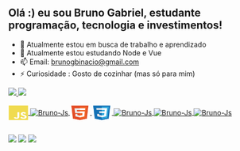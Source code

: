 ## Olá :) eu sou Bruno Gabriel, estudante programação, tecnologia e investimentos!




- 🔭 Atualmente estou em busca de trabalho e aprendizado
- 🌱 Atualmente estou estudando Node e Vue
- 📫 Email: brunogbinacio@gmail.com
- ⚡ Curiosidade : Gosto de cozinhar (mas só para mim)

<div>
  <a href="https://github.com/brunogbinacio">
  <img height="180em" src="https://github-readme-stats.vercel.app/api?username=brunogbinacio&show_icons=true&theme=dracula&include_all_commits-true&count_private=true"/>
    <img height="180em" src="https://github-readme-stats.vercel.app/api/top-langs/?username=brunogbinacio&layout-compact&langs_count=16&theme=dracula"/>
</div>

<div style="display: inline_block"><br>
  <img align="center"alt="Bruno-Js" height="30" width="40" src="https://raw.githubusercontent.com/devicons/devicon/master/icons/javascript/javascript-plain.svg">
  <img align="center"alt="Bruno-Js" height="30" width="40"src="https://cdn.jsdelivr.net/gh/devicons/devicon@latest/icons/vuejs/vuejs-original.svg" />
  <img align="center"alt="Bruno-Js" height="30" width="40" src="https://raw.githubusercontent.com/devicons/devicon/master/icons/html5/html5-original.svg">
  <img align="center"alt="Bruno-Js" height="30" width="40" src="https://raw.githubusercontent.com/devicons/devicon/master/icons/css3/css3-original.svg">
  <img align="center"alt="Bruno-Js" height="30" width="40"src="https://cdn.jsdelivr.net/gh/devicons/devicon@latest/icons/bootstrap/bootstrap-original.svg" />
  <img align="center"alt="Bruno-Js" height="30" width="40"src="https://cdn.jsdelivr.net/gh/devicons/devicon@latest/icons/nodejs/nodejs-original.svg" />
  <img align="center"alt="Bruno-Js" height="30" width="40"src="https://cdn.jsdelivr.net/gh/devicons/devicon@latest/icons/github/github-original.svg" />
</div>

##

<div>
<a href="https://instagram.com/brunogbinacio" target="_blank"><img src="https://img.shields.io/badge/-Instagram-%23E4405F?style=for-the-badge&logo=instagram&logoColor=white" target="_blank"></a>
<a href = "mailto:brunogbinacio@gmail.com"><img src="https://img.shields.io/badge/-Gmail-%23333?style=for-the-badge&logo=gmail&logoColor=white" target="_blank"></a>
  <a href="https://www.linkedin.com/in/bruno-gabriel-barbosa-in%C3%A1cio-a58357351/" target="_blank"><img src="https://img.shields.io/badge/-LinkedIn-%230077B5?style=for-the-badge&logo=linkedin&logoColor=white" target="_blank"></a> 
</div>

